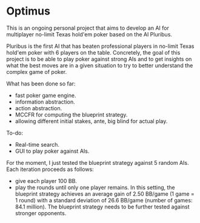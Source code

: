 # Optimus

This is an ongoing personal project that aims to develop an AI for multiplayer no-limit Texas hold'em poker based on the AI Pluribus.

Pluribus is the first AI that has beaten professional players in no-limit Texas hold'em poker with 6 players on the table.
Concretely, the goal of this project is to be able to play poker against strong AIs and to get insights on what the best moves are in a given situation to try to better understand the complex game of poker.

What has been done so far:
- fast poker game engine.
- information abstraction.
- action abstraction.
- MCCFR for computing the blueprint strategy.
- allowing different initial stakes, ante, big blind for actual play.

To-do:
- Real-time search.
- GUI to play poker against AIs.

For the moment, I just tested the blueprint strategy against 5 random AIs. Each iteration proceeds as follows:
- give each player 100 BB.
- play the rounds until only one player remains.
In this setting, the blueprint strategy achieves an average gain of 2.50 BB/game (1 game = 1 round) with a standard deviation of 26.6 BB/game (number of games: 84.1 million). The blueprint strategy needs to be further tested against stronger opponents.
